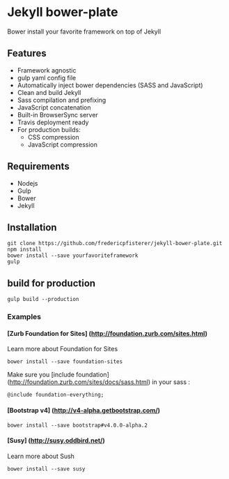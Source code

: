 # Jekyll bower-plate

Bower install your favorite framework on top of Jekyll

## Features
* Framework agnostic
* gulp yaml config file
* Automatically inject bower dependencies (SASS and JavaScript)
* Clean and build Jekyll
* Sass compilation and prefixing
* JavaScript concatenation
* Built-in BrowserSync server
* Travis deployment ready
* For production builds:
	* CSS compression
	* JavaScript compression

## Requirements
* Nodejs
* Gulp
* Bower
* Jekyll

##  Installation
	git clone https://github.com/fredericpfisterer/jekyll-bower-plate.git
	npm install
	bower install --save yourfavoriteframework
	gulp

## build for production
	gulp build --production

###  Examples

#### [Zurb Foundation for Sites] (http://foundation.zurb.com/sites.html)
Learn more about Foundation for Sites

	bower install --save foundation-sites
Make sure you [include foundation] (http://foundation.zurb.com/sites/docs/sass.html) in your sass :

	@include foundation-everything;

#### [Bootstrap v4] (http://v4-alpha.getbootstrap.com/)

	bower install --save bootstrap#v4.0.0-alpha.2

#### [Susy] (http://susy.oddbird.net/)
Learn more about Sush

	bower install --save susy
